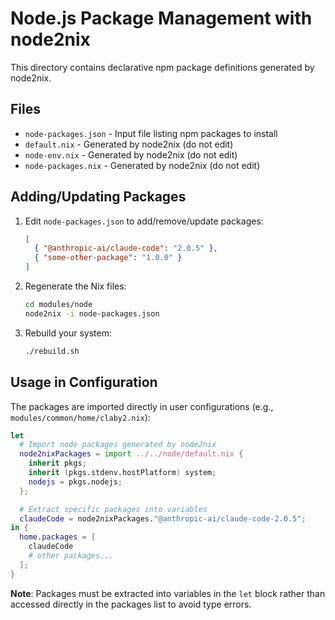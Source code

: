 # Node.js Package Management with node2nix

This directory contains declarative npm package definitions generated by node2nix.

## Files

- `node-packages.json` - Input file listing npm packages to install
- `default.nix` - Generated by node2nix (do not edit)
- `node-env.nix` - Generated by node2nix (do not edit)
- `node-packages.nix` - Generated by node2nix (do not edit)

## Adding/Updating Packages

1. Edit `node-packages.json` to add/remove/update packages:
   ```json
   [
     { "@anthropic-ai/claude-code": "2.0.5" },
     { "some-other-package": "1.0.0" }
   ]
   ```

2. Regenerate the Nix files:
   ```bash
   cd modules/node
   node2nix -i node-packages.json
   ```

3. Rebuild your system:
   ```bash
   ./rebuild.sh
   ```

## Usage in Configuration

The packages are imported directly in user configurations (e.g., `modules/common/home/claby2.nix`):

```nix
let
  # Import node packages generated by node2nix
  node2nixPackages = import ../../node/default.nix {
    inherit pkgs;
    inherit (pkgs.stdenv.hostPlatform) system;
    nodejs = pkgs.nodejs;
  };

  # Extract specific packages into variables
  claudeCode = node2nixPackages."@anthropic-ai/claude-code-2.0.5";
in {
  home.packages = [
    claudeCode
    # other packages...
  ];
}
```

**Note**: Packages must be extracted into variables in the `let` block rather than accessed directly in the packages list to avoid type errors.